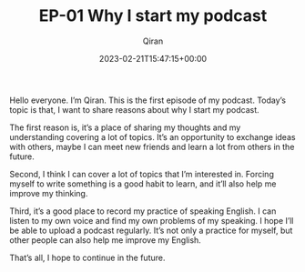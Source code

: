﻿---
title: EP-01 Why I start my podcast
author: Qiran
type: post
date: 2023-02-21T15:47:15+00:00
aliases: ["/ep-01-why-i-start-my-podcast/"]
xyz_twap:
  - 1
categories:
  - Podcast

---
Hello everyone. I&#8217;m Qiran. This is the first episode of my podcast. Today&#8217;s topic is that, I want to share reasons about why I start my podcast.

The first reason is, it&#8217;s a place of sharing my thoughts and my understanding covering a lot of topics. It&#8217;s an opportunity to exchange ideas with others, maybe I can meet new friends and learn a lot from others in the future.

Second, I think I can cover a lot of topics that I&#8217;m interested in. Forcing myself to write something is a good habit to learn, and it&#8217;ll also help me improve my thinking.

Third, it&#8217;s a good place to record my practice of speaking English. I can listen to my own voice and find my own problems of my speaking. I hope I&#8217;ll be able to upload a podcast regularly. It&#8217;s not only a practice for myself, but other people can also help me improve my English.

That&#8217;s all, I hope to continue in the future.
